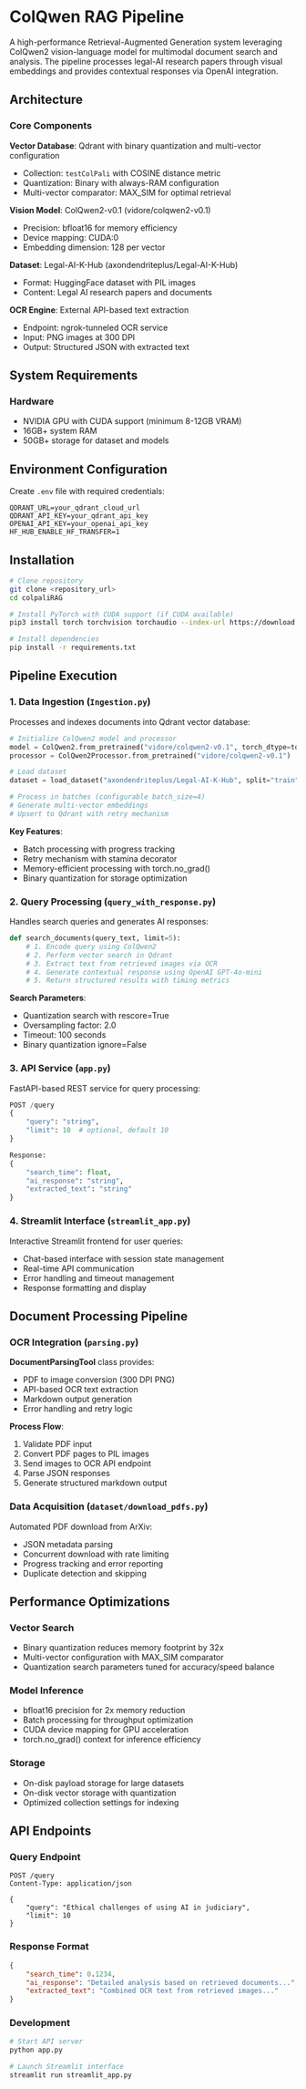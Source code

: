 # ColQwen RAG Pipeline

A high-performance Retrieval-Augmented Generation system leveraging ColQwen2 vision-language model for multimodal document search and analysis. The pipeline processes legal-AI research papers through visual embeddings and provides contextual responses via OpenAI integration.

## Architecture

### Core Components

**Vector Database**: Qdrant with binary quantization and multi-vector configuration
- Collection: `testColPali` with COSINE distance metric
- Quantization: Binary with always-RAM configuration
- Multi-vector comparator: MAX_SIM for optimal retrieval

**Vision Model**: ColQwen2-v0.1 (vidore/colqwen2-v0.1)
- Precision: bfloat16 for memory efficiency
- Device mapping: CUDA:0
- Embedding dimension: 128 per vector

**Dataset**: Legal-AI-K-Hub (axondendriteplus/Legal-AI-K-Hub)
- Format: HuggingFace dataset with PIL images
- Content: Legal AI research papers and documents

**OCR Engine**: External API-based text extraction
- Endpoint: ngrok-tunneled OCR service
- Input: PNG images at 300 DPI
- Output: Structured JSON with extracted text

## System Requirements

### Hardware
- NVIDIA GPU with CUDA support (minimum 8-12GB VRAM)
- 16GB+ system RAM
- 50GB+ storage for dataset and models

## Environment Configuration

Create `.env` file with required credentials:
```
QDRANT_URL=your_qdrant_cloud_url
QDRANT_API_KEY=your_qdrant_api_key
OPENAI_API_KEY=your_openai_api_key
HF_HUB_ENABLE_HF_TRANSFER=1
```

## Installation

```bash
# Clone repository
git clone <repository_url>
cd colpaliRAG

# Install PyTorch with CUDA support (if CUDA available)
pip3 install torch torchvision torchaudio --index-url https://download.pytorch.org/whl/cu126 # according to your CUDA version

# Install dependencies
pip install -r requirements.txt
```

## Pipeline Execution

### 1. Data Ingestion (`Ingestion.py`)

Processes and indexes documents into Qdrant vector database:

```python
# Initialize ColQwen2 model and processor
model = ColQwen2.from_pretrained("vidore/colqwen2-v0.1", torch_dtype=torch.bfloat16, device_map="cuda:0")
processor = ColQwen2Processor.from_pretrained("vidore/colqwen2-v0.1")

# Load dataset
dataset = load_dataset("axondendriteplus/Legal-AI-K-Hub", split="train")

# Process in batches (configurable batch_size=4)
# Generate multi-vector embeddings
# Upsert to Qdrant with retry mechanism
```

**Key Features**:
- Batch processing with progress tracking
- Retry mechanism with stamina decorator
- Memory-efficient processing with torch.no_grad()
- Binary quantization for storage optimization

### 2. Query Processing (`query_with_response.py`)

Handles search queries and generates AI responses:

```python
def search_documents(query_text, limit=5):
    # 1. Encode query using ColQwen2
    # 2. Perform vector search in Qdrant
    # 3. Extract text from retrieved images via OCR
    # 4. Generate contextual response using OpenAI GPT-4o-mini
    # 5. Return structured results with timing metrics
```

**Search Parameters**:
- Quantization search with rescore=True
- Oversampling factor: 2.0
- Timeout: 100 seconds
- Binary quantization ignore=False

### 3. API Service (`app.py`)

FastAPI-based REST service for query processing:

```python
POST /query
{
    "query": "string",
    "limit": 10  # optional, default 10
}

Response:
{
    "search_time": float,
    "ai_response": "string",
    "extracted_text": "string"
}
```

### 4. Streamlit Interface (`streamlit_app.py`)

Interactive Streamlit frontend for user queries:
- Chat-based interface with session state management
- Real-time API communication
- Error handling and timeout management
- Response formatting and display

## Document Processing Pipeline

### OCR Integration (`parsing.py`)

**DocumentParsingTool** class provides:
- PDF to image conversion (300 DPI PNG)
- API-based OCR text extraction
- Markdown output generation
- Error handling and retry logic

**Process Flow**:
1. Validate PDF input
2. Convert PDF pages to PIL images
3. Send images to OCR API endpoint
4. Parse JSON responses
5. Generate structured markdown output

### Data Acquisition (`dataset/download_pdfs.py`)

Automated PDF download from ArXiv:
- JSON metadata parsing
- Concurrent download with rate limiting
- Progress tracking and error reporting
- Duplicate detection and skipping

## Performance Optimizations

### Vector Search
- Binary quantization reduces memory footprint by 32x
- Multi-vector configuration with MAX_SIM comparator
- Quantization search parameters tuned for accuracy/speed balance

### Model Inference
- bfloat16 precision for 2x memory reduction
- Batch processing for throughput optimization
- CUDA device mapping for GPU acceleration
- torch.no_grad() context for inference efficiency

### Storage
- On-disk payload storage for large datasets
- On-disk vector storage with quantization
- Optimized collection settings for indexing

## API Endpoints

### Query Endpoint
```
POST /query
Content-Type: application/json

{
    "query": "Ethical challenges of using AI in judiciary",
    "limit": 10
}
```

### Response Format
```json
{
    "search_time": 0.1234,
    "ai_response": "Detailed analysis based on retrieved documents...",
    "extracted_text": "Combined OCR text from retrieved images..."
}
```

### Development
```bash
# Start API server
python app.py

# Launch Streamlit interface
streamlit run streamlit_app.py
```